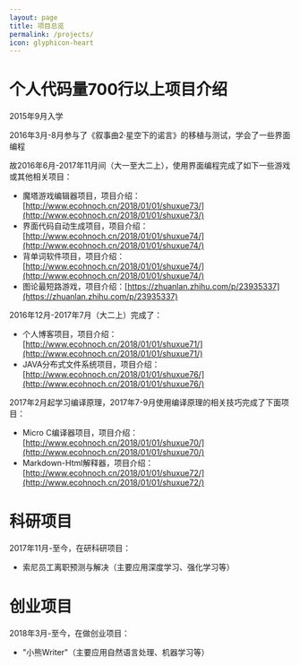 ```yaml
---
layout: page
title: 项目总览
permalink: /projects/
icon: glyphicon-heart
---
```



# 个人代码量700行以上项目介绍

2015年9月入学

2016年3月-8月参与了《叙事曲2·星空下的诺言》的移植与测试，学会了一些界面编程

故2016年6月-2017年11月间（大一至大二上），使用界面编程完成了如下一些游戏或其他相关项目：

* 魔塔游戏编辑器项目，项目介绍：[http://www.ecohnoch.cn/2018/01/01/shuxue73/](http://www.ecohnoch.cn/2018/01/01/shuxue73/)
* 界面代码自动生成项目，项目介绍：[http://www.ecohnoch.cn/2018/01/01/shuxue74/](http://www.ecohnoch.cn/2018/01/01/shuxue74/)
* 背单词软件项目，项目介绍：[http://www.ecohnoch.cn/2018/01/01/shuxue74/](http://www.ecohnoch.cn/2018/01/01/shuxue74/)
* 图论最短路游戏，项目介绍：[https://zhuanlan.zhihu.com/p/23935337](https://zhuanlan.zhihu.com/p/23935337)

2016年12月-2017年7月（大二上）完成了：

* 个人博客项目，项目介绍：[http://www.ecohnoch.cn/2018/01/01/shuxue71/](http://www.ecohnoch.cn/2018/01/01/shuxue71/)
* JAVA分布式文件系统项目，项目介绍：[http://www.ecohnoch.cn/2018/01/01/shuxue76/](http://www.ecohnoch.cn/2018/01/01/shuxue76/)


2017年2月起学习编译原理，2017年7-9月使用编译原理的相关技巧完成了下面项目：

* Micro C编译器项目，项目介绍：[http://www.ecohnoch.cn/2018/01/01/shuxue70/](http://www.ecohnoch.cn/2018/01/01/shuxue70/)
* Markdown-Html解释器，项目介绍：[http://www.ecohnoch.cn/2018/01/01/shuxue72/](http://www.ecohnoch.cn/2018/01/01/shuxue72/)

# 科研项目

2017年11月-至今，在研科研项目：

* 索尼员工离职预测与解决（主要应用深度学习、强化学习等）

# 创业项目

2018年3月-至今，在做创业项目：

* "小熊Writer"（主要应用自然语言处理、机器学习等）


